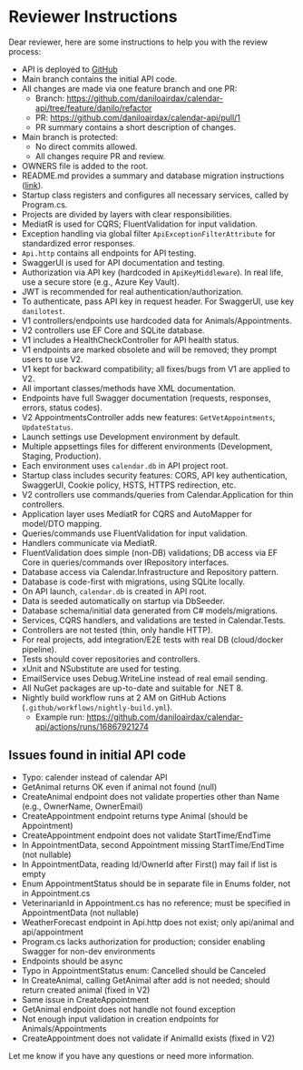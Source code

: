 # Reviewer Instructions

Dear reviewer, here are some instructions to help you with the review process:

- API is deployed to [GitHub](https://github.com/daniloairdax/calendar-api)
- Main branch contains the initial API code.
- All changes are made via one feature branch and one PR:
  - Branch: https://github.com/daniloairdax/calendar-api/tree/feature/danilo/refactor
  - PR: https://github.com/daniloairdax/calendar-api/pull/1
  - PR summary contains a short description of changes.
- Main branch is protected:
  - No direct commits allowed.
  - All changes require PR and review.
- OWNERS file is added to the root.
- README.md provides a summary and database migration instructions ([link](https://github.com/daniloairdax/calendar-api/pull/1/files#diff-b335630551682c19a781afebcf4d07bf978fb1f8ac04c6bf87428ed5106870f5)).
- Startup class registers and configures all necessary services, called by Program.cs.
- Projects are divided by layers with clear responsibilities.
- MediatR is used for CQRS; FluentValidation for input validation.
- Exception handling via global filter `ApiExceptionFilterAttribute` for standardized error responses.
- `Api.http` contains all endpoints for API testing.
- SwaggerUI is used for API documentation and testing.
- Authorization via API key (hardcoded in `ApiKeyMiddleware`). In real life, use a secure store (e.g., Azure Key Vault).
- JWT is recommended for real authentication/authorization.
- To authenticate, pass API key in request header. For SwaggerUI, use key `danilotest`.
- V1 controllers/endpoints use hardcoded data for Animals/Appointments.
- V2 controllers use EF Core and SQLite database.
- V1 includes a HealthCheckController for API health status.
- V1 endpoints are marked obsolete and will be removed; they prompt users to use V2.
- V1 kept for backward compatibility; all fixes/bugs from V1 are applied to V2.
- All important classes/methods have XML documentation.
- Endpoints have full Swagger documentation (requests, responses, errors, status codes).
- V2 AppointmentsController adds new features: `GetVetAppointments`, `UpdateStatus`.
- Launch settings use Development environment by default.
- Multiple appsettings files for different environments (Development, Staging, Production).
- Each environment uses `calendar.db` in API project root.
- Startup class includes security features: CORS, API key authentication, SwaggerUI, Cookie policy, HSTS, HTTPS redirection, etc.
- V2 controllers use commands/queries from Calendar.Application for thin controllers.
- Application layer uses MediatR for CQRS and AutoMapper for model/DTO mapping.
- Queries/commands use FluentValidation for input validation.
- Handlers communicate via MediatR.
- FluentValidation does simple (non-DB) validations; DB access via EF Core in queries/commands over IRepository interfaces.
- Database access via Calendar.Infrastructure and Repository pattern.
- Database is code-first with migrations, using SQLite locally.
- On API launch, `calendar.db` is created in API root.
- Data is seeded automatically on startup via DbSeeder.
- Database schema/initial data generated from C# models/migrations.
- Services, CQRS handlers, and validations are tested in Calendar.Tests.
- Controllers are not tested (thin, only handle HTTP).
- For real projects, add integration/E2E tests with real DB (cloud/docker pipeline).
- Tests should cover repositories and controllers.
- xUnit and NSubstitute are used for testing.
- EmailService uses Debug.WriteLine instead of real email sending.
- All NuGet packages are up-to-date and suitable for .NET 8.
- Nightly build workflow runs at 2 AM on GitHub Actions (`.github/workflows/nightly-build.yml`).
  - Example run: https://github.com/daniloairdax/calendar-api/actions/runs/16867921274

## Issues found in initial API code
- Typo: calender instead of calendar API
- GetAnimal returns OK even if animal not found (null)
- CreateAnimal endpoint does not validate properties other than Name (e.g., OwnerName, OwnerEmail)
- CreateAppointment endpoint returns type Animal (should be Appointment)
- CreateAppointment endpoint does not validate StartTime/EndTime
- In AppointmentData, second Appointment missing StartTime/EndTime (not nullable)
- In AppointmentData, reading Id/OwnerId after First() may fail if list is empty
- Enum AppointmentStatus should be in separate file in Enums folder, not in Appointment.cs
- VeterinarianId in Appointment.cs has no reference; must be specified in AppointmentData (not nullable)
- WeatherForecast endpoint in Api.http does not exist; only api/animal and api/appointment
- Program.cs lacks authorization for production; consider enabling Swagger for non-dev environments
- Endpoints should be async
- Typo in AppointmentStatus enum: Cancelled should be Canceled
- In CreateAnimal, calling GetAnimal after add is not needed; should return created animal (fixed in V2)
- Same issue in CreateAppointment
- GetAnimal endpoint does not handle not found exception
- Not enough input validation in creation endpoints for Animals/Appointments
- CreateAppointment does not validate if AnimalId exists (fixed in V2)

Let me know if you have any questions or need more information.